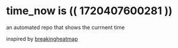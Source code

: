 # time_now is (( 1720407600281 ))

an automated repo that shows the currnent time

inspired by [breakingheatmap](https://github.com/breakingheatmap/breakingheatmap)